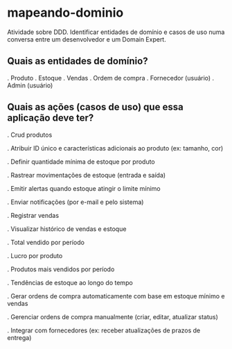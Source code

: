 # mapeando-dominio
Atividade sobre DDD. Identificar entidades de domínio e casos de uso numa conversa entre um desenvolvedor e um Domain Expert.

## Quais as entidades de domínio?

. Produto
. Estoque
. Vendas
. Ordem de compra
. Fornecedor (usuário)
. Admin (usuário)

## Quais as ações (casos de uso) que essa aplicação deve ter?

. Crud produtos

. Atribuir ID único e características adicionais ao produto (ex: tamanho, cor)

. Definir quantidade mínima de estoque por produto

. Rastrear movimentações de estoque (entrada e saída)

. Emitir alertas quando estoque atingir o limite mínimo

. Enviar notificações (por e-mail e pelo sistema)

. Registrar vendas

. Visualizar histórico de vendas e estoque

. Total vendido por período

. Lucro por produto

. Produtos mais vendidos por período

. Tendências de estoque ao longo do tempo

. Gerar ordens de compra automaticamente com base em estoque mínimo e vendas

. Gerenciar ordens de compra manualmente (criar, editar, atualizar status)

. Integrar com fornecedores (ex: receber atualizações de prazos de entrega)
